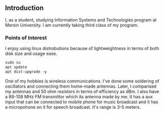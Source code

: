 ## Introduction

I, as a student, studying Information Systems and Technologies program at Mersin University. I am currently taking third class of my program.

### Points of Interest

I enjoy using linux distrobutions because of lightweightness in terms of both disk size and usage ease.

```markdown
sudo su
apt update
apt dist-upgrade -y
```

One of my hobbies is wireless communications. I've done some soldering of oscillators and connecting them home-made antennas. Later, I comparised my antennas and 50 ohm resistors in terms of efficiency as dBm. I also have a 88-108 MHz FM transmittor which its antenna made by me. It has a aux input that can be connected to mobile phone for music broadcast and it has a micropohone on it for speech broadcast. It's range is 3-5 meters.
